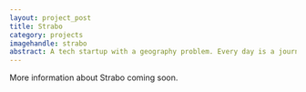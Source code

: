```yaml
---
layout: project_post
title: Strabo
category: projects
imagehandle: strabo
abstract: A tech startup with a geography problem. Every day is a journey.
---
```


More information about Strabo coming soon.